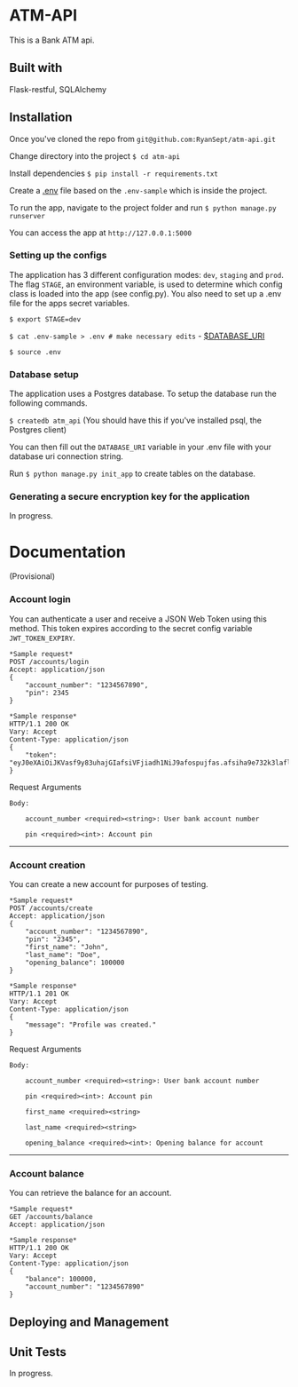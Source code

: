 # ATM-API
This is a Bank ATM api.

## Built with
Flask-restful, SQLAlchemy

## Installation
Once you've cloned the repo from `git@github.com:RyanSept/atm-api.git`

Change directory into the project `$ cd atm-api`

Install dependencies `$ pip install -r requirements.txt`

Create a [.env](#setting-up-the-configs) file based on the `.env-sample` which is inside the project.

To run the app, navigate to the project folder and run `$ python manage.py runserver`

You can access the app at `http://127.0.0.1:5000`

### Setting up the configs
The application has 3 different configuration modes: `dev`, `staging` and `prod`. The flag `STAGE`, an environment variable,
is used to determine which config class is loaded into the app (see config.py). You also need to set up a .env file
for the apps secret variables.

`$ export STAGE=dev`

`$ cat .env-sample > .env # make necessary edits`
    - [$DATABASE_URI](#database-setup)

`$ source .env`

### Database setup
The application uses a Postgres database. To setup the database run the following commands.

`$ createdb atm_api` (You should have this if you've installed psql, the Postgres client)

You can then fill out the `DATABASE_URI` variable in your .env file with your database uri connection string.

Run `$ python manage.py init_app` to create tables on the database.


### Generating a secure encryption key for the application
In progress.

# Documentation
(Provisional)

### Account login

You can authenticate a user and receive a JSON Web Token using this method. This token expires according to the secret config variable
`JWT_TOKEN_EXPIRY`.

```
*Sample request*
POST /accounts/login
Accept: application/json
{
    "account_number": "1234567890",
    "pin": 2345
}
```

```
*Sample response*
HTTP/1.1 200 OK
Vary: Accept
Content-Type: application/json
{
    "token": "eyJ0eXAiOiJKVasf9y83uhajGIafsiVFjiadh1NiJ9afospujfas.afsiha9e732k3laflmao"
}

```

Request Arguments

    Body:

        account_number <required><string>: User bank account number

        pin <required><int>: Account pin

---

### Account creation

You can create a new account for purposes of testing.

```
*Sample request*
POST /accounts/create
Accept: application/json
{
    "account_number": "1234567890",
    "pin": "2345",
    "first_name": "John",
    "last_name": "Doe",
    "opening_balance": 100000
}
```

```
*Sample response*
HTTP/1.1 201 OK
Vary: Accept
Content-Type: application/json
{
    "message": "Profile was created."
}

```

Request Arguments

    Body:

        account_number <required><string>: User bank account number

        pin <required><int>: Account pin

        first_name <required><string>

        last_name <required><string>

        opening_balance <required><int>: Opening balance for account

---

### Account balance

You can retrieve the balance for an account.

```
*Sample request*
GET /accounts/balance
Accept: application/json
```

```
*Sample response*
HTTP/1.1 200 OK
Vary: Accept
Content-Type: application/json
{
    "balance": 100000,
    "account_number": "1234567890"
}

```

## Deploying and Management

## Unit Tests
In progress.
